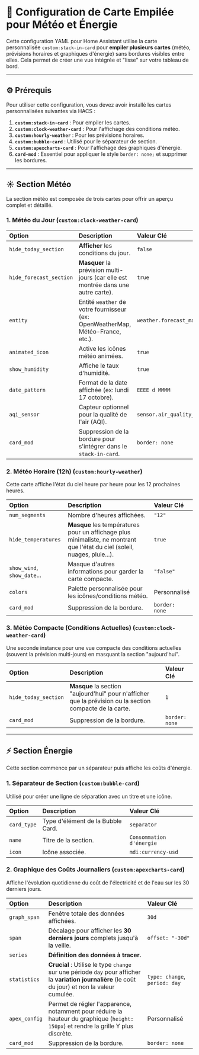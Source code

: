 # 🏡 Configuration de Carte Empilée pour Météo et Énergie

Cette configuration YAML pour Home Assistant utilise la carte personnalisée `custom:stack-in-card` pour **empiler plusieurs cartes** (météo, prévisions horaires et graphiques d'énergie) sans bordures visibles entre elles. Cela permet de créer une vue intégrée et "lisse" sur votre tableau de bord.

---

## ⚙️ Prérequis

Pour utiliser cette configuration, vous devez avoir installé les cartes personnalisées suivantes via HACS :

1.  **`custom:stack-in-card`** : Pour empiler les cartes.
2.  **`custom:clock-weather-card`** : Pour l'affichage des conditions météo.
3.  **`custom:hourly-weather`** : Pour les prévisions horaires.
4.  **`custom:bubble-card`** : Utilisé pour le séparateur de section.
5.  **`custom:apexcharts-card`** : Pour l'affichage des graphiques d'énergie.
6.  **`card-mod`** : Essentiel pour appliquer le style `border: none;` et supprimer les bordures.

---

## ☀️ Section Météo

La section météo est composée de trois cartes pour offrir un aperçu complet et détaillé.

### 1. Météo du Jour (`custom:clock-weather-card`)

| Option | Description | Valeur Clé |
| :--- | :--- | :--- |
| `hide_today_section` | **Afficher** les conditions du jour. | `false` |
| `hide_forecast_section` | **Masquer** la prévision multi-jours (car elle est montrée dans une autre carte). | `true` |
| `entity` | Entité `weather` de votre fournisseur (ex: OpenWeatherMap, Météo-France, etc.). | `weather.forecast_maison` |
| `animated_icon` | Active les icônes météo animées. | `true` |
| `show_humidity` | Affiche le taux d'humidité. | `true` |
| `date_pattern` | Format de la date affichée (ex: lundi 17 octobre). | `EEEE d MMMM` |
| `aqi_sensor` | Capteur optionnel pour la qualité de l'air (AQI). | `sensor.air_quality_index` |
| `card_mod` | Suppression de la bordure pour s'intégrer dans le `stack-in-card`. | `border: none` |

### 2. Météo Horaire (12h) (`custom:hourly-weather`)

Cette carte affiche l'état du ciel heure par heure pour les 12 prochaines heures.

| Option | Description | Valeur Clé |
| :--- | :--- | :--- |
| `num_segments` | Nombre d'heures affichées. | `"12"` |
| `hide_temperatures` | **Masque** les températures pour un affichage plus minimaliste, ne montrant que l'état du ciel (soleil, nuages, pluie...). | `true` |
| `show_wind`, `show_date`... | Masque d'autres informations pour garder la carte compacte. | `"false"` |
| `colors` | Palette personnalisée pour les icônes/conditions météo. | Personnalisé |
| `card_mod` | Suppression de la bordure. | `border: none` |

### 3. Météo Compacte (Conditions Actuelles) (`custom:clock-weather-card`)

Une seconde instance pour une vue compacte des conditions actuelles (souvent la prévision multi-jours) en masquant la section "aujourd'hui".

| Option | Description | Valeur Clé |
| :--- | :--- | :--- |
| `hide_today_section` | **Masque** la section "aujourd'hui" pour n'afficher que la prévision ou la section compacte de la carte. | `1` |
| `card_mod` | Suppression de la bordure. | `border: none` |

---

## ⚡ Section Énergie

Cette section commence par un séparateur puis affiche les coûts d'énergie.

### 1. Séparateur de Section (`custom:bubble-card`)

Utilisé pour créer une ligne de séparation avec un titre et une icône.

| Option | Description | Valeur Clé |
| :--- | :--- | :--- |
| `card_type` | Type d'élément de la Bubble Card. | `separator` |
| `name` | Titre de la section. | `Consommation d'énergie` |
| `icon` | Icône associée. | `mdi:currency-usd` |

### 2. Graphique des Coûts Journaliers (`custom:apexcharts-card`)

Affiche l'évolution quotidienne du coût de l'électricité et de l'eau sur les 30 derniers jours.

| Option | Description | Valeur Clé |
| :--- | :--- | :--- |
| `graph_span` | Fenêtre totale des données affichées. | `30d` |
| `span` | Décalage pour afficher les **30 derniers jours** complets jusqu'à la veille. | `offset: "-30d"` |
| `series` | **Définition des données à tracer.** | |
| `statistics` | **Crucial** : Utilise le type `change` sur une période `day` pour afficher la **variation journalière** (le coût du jour) et non la valeur cumulée. | `type: change`, `period: day` |
| `apex_config` | Permet de régler l'apparence, notamment pour réduire la hauteur du graphique (`height: 150px`) et rendre la grille Y plus discrète. | Personnalisé |
| `card_mod` | Suppression de la bordure. | `border: none` |
